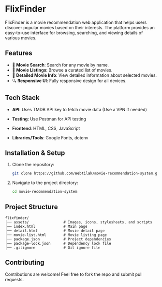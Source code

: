 # FlixFinder

FlixFinder is a movie recommendation web application that helps users discover popular movies based on their interests. The platform provides an easy-to-use interface for browsing, searching, and viewing details of various movies.

## Features

- 🎥 **Movie Search**: Search for any movie by name.
- 📜 **Movie Listings**: Browse a curated list of movies.
- 📝 **Detailed Movie Info**: View detailed information about selected movies.
- 🔍 **Responsive UI**: Fully responsive design for all devices.

## Tech Stack

- **API**: Uses TMDB API key to fetch movie data (Use a VPN if needed)
- **Testing**: Use Postman for API testing

- **Frontend**: HTML, CSS, JavaScript
- **Libraries/Tools**: Google Fonts, dotenv

## Installation & Setup

1. Clone the repository:
   ```bash
   git clone https://github.com/Webtilak/movie-recommendation-system.git
   ```
2. Navigate to the project directory:
   ```bash
   cd movie-recommendation-system
   ```

## Project Structure

```
flixfinder/
│── assets/                # Images, icons, stylesheets, and scripts
│── index.html             # Main page
│── detail.html            # Movie detail page
│── movie-list.html        # Movie listing page
│── package.json           # Project dependencies
│── package-lock.json      # Dependency lock file
│── .gitignore             # Git ignore file
```

## Contributing

Contributions are welcome! Feel free to fork the repo and submit pull requests.

